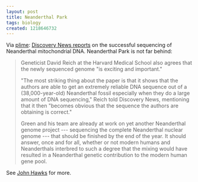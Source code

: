 ```yaml
---
layout: post
title: Neanderthal Park
tags: biology
created: 1218646732
---
```

Via [plime](http://www.plime.com/science/l/71615/1/):  [Discovery News reports](http://dsc.discovery.com/news/2008/08/07/neanderthal-dna.html) on the successful sequencing of Neanderthal mitochondrial DNA.  Neanderthal Park is not far behind:

> Geneticist David Reich at the Harvard Medical School also agrees that the newly sequenced genome "is exciting and important."
>
> "The most striking thing about the paper is that it shows that the authors are able to get an extremely reliable DNA sequence out of a (38,000-year-old) Neanderthal fossil especially when they do a large amount of DNA sequencing," Reich told Discovery News, mentioning that it then "becomes obvious that the sequence the authors are obtaining is correct."
>
> Green and his team are already at work on yet another Neanderthal genome project --- sequencing the complete Neanderthal nuclear genome --- that should be finished by the end of the year. It should answer, once and for all, whether or not modern humans and Neanderthals interbred to such a degree that the mixing would have resulted in a Neanderthal genetic contribution to the modern human gene pool.

See [John Hawks](http://johnhawks.net/weblog/reviews/neandertals/neandertal_dna/green-2008-complete-mtdna-sequence.html) for more.
